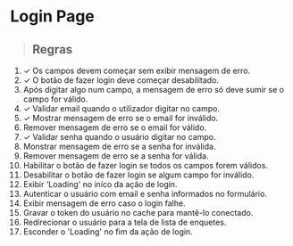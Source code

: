 # Login Page

> ## Regras
1. ✓ Os campos devem começar sem exibir mensagem de erro.
2. ✓ O botão de fazer login deve começar desabilitado.
3. Após digitar algo num campo, a mensagem de erro só deve sumir se o campo for válido.
4. ✓ Validar email quando o utilizador digitar no campo.
5. ✓ Mostrar mensagem de erro se o email for inválido.
6. Remover mensagem de erro se o email for válido.
7. ✓ Validar senha quando o usuário digitar no campo.
8. Monstrar mensagem de erro se a senha for inválida.
9. Remover mensagem de erro se a senha for válida.
10. Habilitar o botão de fazer login se todos os campos forem válidos.
11. Desabilitar o botão de fazer login se algum campo for inválido.
12. Exibir 'Loading' no iníco da ação de login.
13. Autenticar o usuário com email e senha informados no formulário.
14. Exibir mensagem de erro caso o login falhe.
15. Gravar o token do usuário no cache para mantê-lo conectado.
16. Redirecionar o usuário para a tela de lista de enquetes.
17. Esconder o 'Loading' no fim da ação de login.

